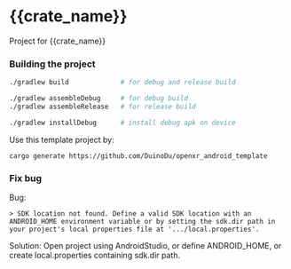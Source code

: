 # {{crate_name}}

Project for {{crate_name}}

### Building the project

```bash
./gradlew build             # for debug and release build

./gradlew assembleDebug     # for debug build
./gradlew assembleRelease   # for release build

./gradlew installDebug      # install debug apk on device
```

Use this template project by:
```
cargo generate https://github.com/DuinoDu/openxr_android_template
```

### Fix bug

Bug:
```
> SDK location not found. Define a valid SDK location with an ANDROID_HOME environment variable or by setting the sdk.dir path in your project's local properties file at '.../local.properties'.
```
Solution:
Open project using AndroidStudio, or define ANDROID_HOME, or create local.properties containing sdk.dir path.
